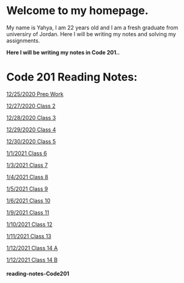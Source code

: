 # Welcome to my homepage.
My name is Yahya, I am 22 years old and I am a fresh graduate from universiry of Jordan. Here I will be writing my notes and solving my assignments.

**Here I will be writing my notes in Code 201..**

# Code 201 Reading Notes:

[12/25/2020 Prep Work](Read01.md)

[12/27/2020 Class 2](Read02.md)

[12/28/2020 Class 3](Read03.md)

[12/29/2020 Class 4](Read04.md)

[12/30/2020 Class 5](Read05.md)

[1/1/2021 Class 6](Read06.md)

[1/3/2021 Class 7](Read07.md)

[1/4/2021 Class 8](Read08.md)

[1/5/2021 Class 9](Read09.md)

[1/6/2021 Class 10](Read10.md)

[1/9/2021 Class 11](Read11.md)

[1/10/2021 Class 12](Read12.md)

[1/11/2021 Class 13](Read13.md)

[1/12/2021 Class 14 A](Read14a.md)

[1/12/2021 Class 14 B](Read14b.md)


#### reading-notes-Code201
